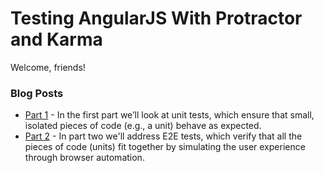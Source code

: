 # Testing AngularJS With Protractor and Karma

Welcome, friends!

### Blog Posts

- [Part 1](http://mherman.org/blog/2015/04/09/testing-angularjs-with-protractor-and-karma-part-1/#.VSa5MpPF88Y) - In the first part we’ll look at unit tests, which ensure that small, isolated pieces of code (e.g., a unit) behave as expected.
- [Part 2](http://mherman.org/blog/2015/04/26/testing-angularjs-with-protractor-and-karma-part-2) - In part two we'll address E2E tests, which verify that all the pieces of code (units) fit together by simulating the user experience through browser automation.